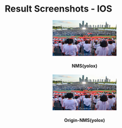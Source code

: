 <div><h1>Result Screenshots - IOS</h1></div>
  
  
<div align="center">
  <div width="40%", float = "left">
    <img src="https://github.com/KangHongJun/Origin-NMS/blob/main/Images/NMS_yolox.png", style="display:inline-block;",  width="40%"><br>
    <h4>NMS(yolox)</h4> 
  </div>
  <div width="40%",float = "left">
    <img src="https://github.com/KangHongJun/Origin-NMS/blob/main/Images/Origin_NMS_yolox.png", style="display:inline-block;", width="40%"><br>
    <h4>Origin-NMS(yolox)</h4>
  </div>
</div>
